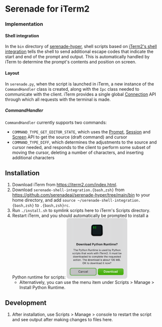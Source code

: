 # Serenade for iTerm2

### Implementation

#### Shell integration

In the `bin` directory of [serenade-hyper](https://github.com/serenadeai/serenade-hyper/tree/main/bin), shell scripts based on [iTerm2's shell integration](https://iterm2.com/documentation-shell-integration.html) tells the shell to send additional escape codes that indicate the start and end of the prompt and output. This is automatically handled by iTerm to determine the prompt's contents and position on screen.

#### Layout

In `serenade.py`, when the script is launched in iTerm, a new instance of the `CommandHandler` class is created, along with the `Ipc` class needed to communicate with the client. iTerm provides a single global [Connection](https://iterm2.com/python-api/connection.html) API through which all requests with the terminal is made.

##### CommandHandler

`CommandHandler` currently supports two commands:
- `COMMAND_TYPE_GET_EDITOR_STATE`, which uses the [Prompt](https://iterm2.com/python-api/prompt.html), [Session](https://iterm2.com/python-api/session.html) and [Screen](https://iterm2.com/python-api/screen.html) API to get the source (draft command) and cursor
- `COMMAND_TYPE_DIFF`, which determines the adjustments to the source and cursor needed, and responds to the client to perform some subset of moving the cursor, deleting a number of characters, and inserting additional characters

## Installation

1. Download iTerm from https://iterm2.com/index.html.
1. Download `serenade-shell-integration.{bash,zsh}` from https://github.com/serenadeai/serenade-hyper/tree/main/bin to your home directory, and add `source ~/serenade-shell-integration.{bash,zsh}` to `.{bash,zsh}rc`.
1. Run `./install.sh` to symlink scripts here to iTerm's Scripts directory.
1. Restart iTerm, and you should automatically be prompted to install a Python runtime for scripts:
   <img src="readme/runtime_prompt.png" width=200 />
    - Alternatively, you can use the menu item under Scripts > Manage > Install Python Runtime.

## Development

1. After installation, use Scripts > Manage > console to restart the script and see output after making changes to files here.
